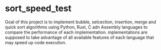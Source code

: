 # sort_speed_test
Goal of this project is to implement bubble, selcection, insertion, merge and quick sort algorithms using Python, Rust, C adn Assembly languages to compare the performance of each implementation. mplementations are supposed to take advantage of all available features of each language that may speed up code execution.
